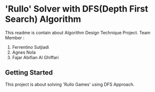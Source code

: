# 'Rullo' Solver with DFS(Depth First Search) Algorithm

This readme is contain about Algorithm Design Technique Project.
Team Member :
1.	Ferrentino Sutjiadi
2.	Agnes Nola
3.	Fajar Abifian Al Ghiffari

## Getting Started

This project is about solving 'Rullo Games' using DFS Approach. 

